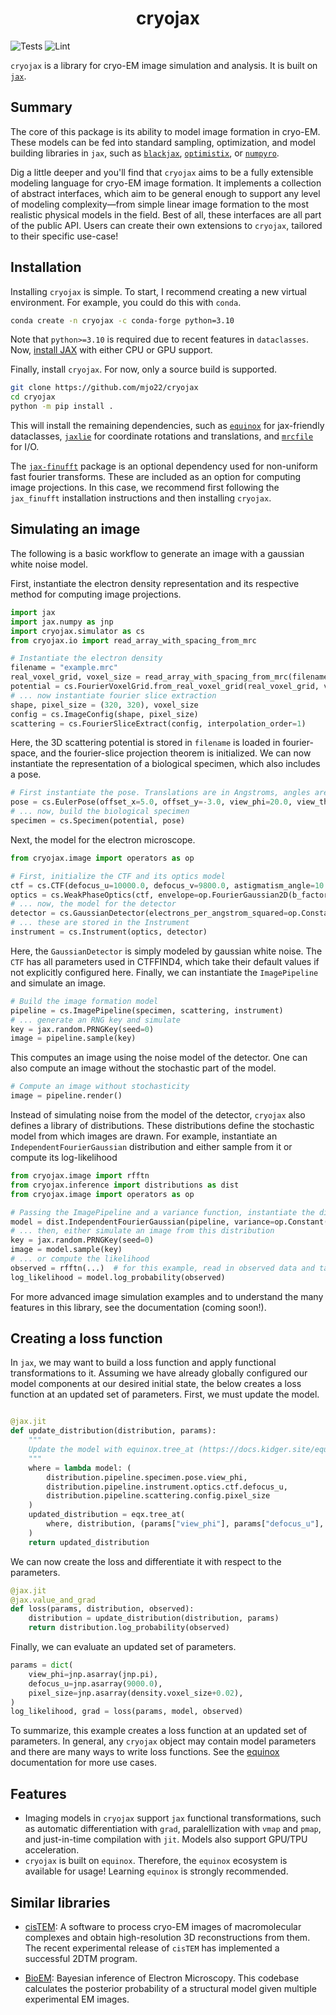 <h1 align='center'>cryojax</h1>

![Tests](https://github.com/mjo22/cryojax/actions/workflows/testing.yml/badge.svg)
![Lint](https://github.com/mjo22/cryojax/actions/workflows/black.yml/badge.svg)

`cryojax` is a library for cryo-EM image simulation and analysis. It is built on [`jax`](https://github.com/google/jax).

## Summary

The core of this package is its ability to model image formation in cryo-EM. These models can be fed into standard sampling, optimization, and model building libraries in `jax`, such as [`blackjax`](https://github.com/blackjax-devs/blackjax), [`optimistix`](https://github.com/patrick-kidger/optimistix), or [`numpyro`](https://github.com/pyro-ppl/numpyro).

Dig a little deeper and you'll find that `cryojax` aims to be a fully extensible modeling language for cryo-EM image formation. It implements a collection of abstract interfaces, which aim to be general enough to support any level of modeling complexity—from simple linear image formation to the most realistic physical models in the field. Best of all, these interfaces are all part of the public API. Users can create their own extensions to `cryojax`, tailored to their specific use-case!

## Installation

Installing `cryojax` is simple. To start, I recommend creating a new virtual environment. For example, you could do this with `conda`.

```bash
conda create -n cryojax -c conda-forge python=3.10
```

Note that `python>=3.10` is required due to recent features in `dataclasses`. Now, [install JAX](https://github.com/google/jax#installation) with either CPU or GPU support.

Finally, install `cryojax`. For now, only a source build is supported.

```bash
git clone https://github.com/mjo22/cryojax
cd cryojax
python -m pip install .
```

This will install the remaining dependencies, such as [`equinox`](https://github.com/patrick-kidger/equinox/) for jax-friendly dataclasses, [`jaxlie`](https://github.com/brentyi/jaxlie) for coordinate rotations and translations, and [`mrcfile`](https://github.com/ccpem/mrcfile) for I/O.

The [`jax-finufft`](https://github.com/dfm/jax-finufft) package is an optional dependency used for non-uniform fast fourier transforms. These are included as an option for computing image projections. In this case, we recommend first following the `jax_finufft` installation instructions and then installing `cryojax`.

## Simulating an image

The following is a basic workflow to generate an image with a gaussian white noise model.

First, instantiate the electron density representation and its respective method for computing image projections.

```python
import jax
import jax.numpy as jnp
import cryojax.simulator as cs
from cryojax.io import read_array_with_spacing_from_mrc

# Instantiate the electron density
filename = "example.mrc"
real_voxel_grid, voxel_size = read_array_with_spacing_from_mrc(filename)
potential = cs.FourierVoxelGrid.from_real_voxel_grid(real_voxel_grid, voxel_size)
# ... now instantiate fourier slice extraction
shape, pixel_size = (320, 320), voxel_size
config = cs.ImageConfig(shape, pixel_size)
scattering = cs.FourierSliceExtract(config, interpolation_order=1)
```

Here, the 3D scattering potential is stored in `filename` is loaded in fourier-space, and the fourier-slice projection theorem is initialized. We can now instantiate the representation of a biological specimen, which also includes a pose.

```python
# First instantiate the pose. Translations are in Angstroms, angles are in degrees
pose = cs.EulerPose(offset_x=5.0, offset_y=-3.0, view_phi=20.0, view_theta=80.0, view_psi=-10.0)
# ... now, build the biological specimen
specimen = cs.Specimen(potential, pose)
```

Next, the model for the electron microscope.

```python
from cryojax.image import operators as op

# First, initialize the CTF and its optics model
ctf = cs.CTF(defocus_u=10000.0, defocus_v=9800.0, astigmatism_angle=10.0)
optics = cs.WeakPhaseOptics(ctf, envelope=op.FourierGaussian2D(b_factor=5.0))  # defocus and b_factor in Angstroms and Angstroms^2, respectively
# ... now, the model for the detector
detector = cs.GaussianDetector(electrons_per_angstrom_squared=op.Constant(100.0))  # Dose rate in electrons / Angstrom^2
# ... these are stored in the Instrument
instrument = cs.Instrument(optics, detector)
```

Here, the `GaussianDetector` is simply modeled by gaussian white noise. The `CTF` has all parameters used in CTFFIND4, which take their default values if not
explicitly configured here. Finally, we can instantiate the `ImagePipeline` and simulate an image.

```python
# Build the image formation model
pipeline = cs.ImagePipeline(specimen, scattering, instrument)
# ... generate an RNG key and simulate
key = jax.random.PRNGKey(seed=0)
image = pipeline.sample(key)
```

This computes an image using the noise model of the detector. One can also compute an image without the stochastic part of the model.

```python
# Compute an image without stochasticity
image = pipeline.render()
```

Instead of simulating noise from the model of the detector, `cryojax` also defines a library of distributions. These distributions define the stochastic model from which images are drawn. For example, instantiate an `IndependentFourierGaussian` distribution and either sample from it or compute its log-likelihood

```python
from cryojax.image import rfftn
from cryojax.inference import distributions as dist
from cryojax.image import operators as op

# Passing the ImagePipeline and a variance function, instantiate the distribution
model = dist.IndependentFourierGaussian(pipeline, variance=op.Constant(1.0))
# ... then, either simulate an image from this distribution
key = jax.random.PRNGKey(seed=0)
image = model.sample(key)
# ... or compute the likelihood
observed = rfftn(...)  # for this example, read in observed data and take FFT
log_likelihood = model.log_probability(observed)
```

For more advanced image simulation examples and to understand the many features in this library, see the documentation (coming soon!).

## Creating a loss function

In `jax`, we may want to build a loss function and apply functional transformations to it. Assuming we have already globally configured our model components at our desired initial state, the below creates a loss function at an updated set of parameters. First, we must update the model.

```python

@jax.jit
def update_distribution(distribution, params):
    """
    Update the model with equinox.tree_at (https://docs.kidger.site/equinox/api/manipulation/#equinox.tree_at).
    """
    where = lambda model: (
        distribution.pipeline.specimen.pose.view_phi,
        distribution.pipeline.instrument.optics.ctf.defocus_u,
        distribution.pipeline.scattering.config.pixel_size
    )
    updated_distribution = eqx.tree_at(
        where, distribution, (params["view_phi"], params["defocus_u"], params["pixel_size"])
    )
    return updated_distribution
```

We can now create the loss and differentiate it with respect to the parameters.

```python
@jax.jit
@jax.value_and_grad
def loss(params, distribution, observed):
    distribution = update_distribution(distribution, params)
    return distribution.log_probability(observed)
```

Finally, we can evaluate an updated set of parameters.

```python
params = dict(
    view_phi=jnp.asarray(jnp.pi),
    defocus_u=jnp.asarray(9000.0),
    pixel_size=jnp.asarray(density.voxel_size+0.02),
)
log_likelihood, grad = loss(params, model, observed)
```

To summarize, this example creates a loss function at an updated set of parameters. In general, any `cryojax` object may contain model parameters and there are many ways to write loss functions. See the [equinox](https://github.com/patrick-kidger/equinox/) documentation for more use cases.

## Features

- Imaging models in `cryojax` support `jax` functional transformations, such as automatic differentiation with `grad`, paralellization with `vmap` and `pmap`, and just-in-time compilation with `jit`. Models also support GPU/TPU acceleration.
- `cryojax` is built on `equinox`. Therefore, the `equinox` ecosystem is available for usage! Learning `equinox` is strongly recommended.

## Similar libraries

- [cisTEM](https://github.com/timothygrant80/cisTEM): A software to process cryo-EM images of macromolecular complexes and obtain high-resolution 3D reconstructions from them. The recent experimental release of `cisTEM` has implemented a successful 2DTM program.

- [BioEM](https://github.com/bio-phys/BioEM): Bayesian inference of Electron Microscopy. This codebase calculates the posterior probability of a structural model given multiple experimental EM images.
